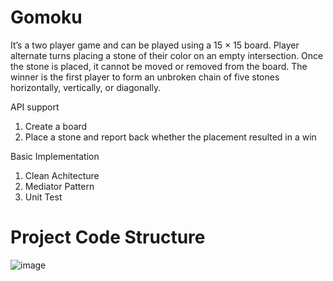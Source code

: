 # Gomoku
It’s a two player game and can be played using a 15 × 15 board. Player alternate turns placing a stone of their color on an empty intersection. Once the stone is placed, it cannot be moved or removed from the board. The winner is the first player to form an unbroken chain of five stones horizontally, vertically, or diagonally.

API support
1. Create a board
2. Place a stone and report back whether the placement resulted in a win


Basic Implementation
1. Clean Achitecture
2. Mediator Pattern
3. Unit Test


# Project Code Structure
![image](https://user-images.githubusercontent.com/24907545/196082377-cdadb1ee-10f3-4aab-9da8-ed674bfb6baa.png)



